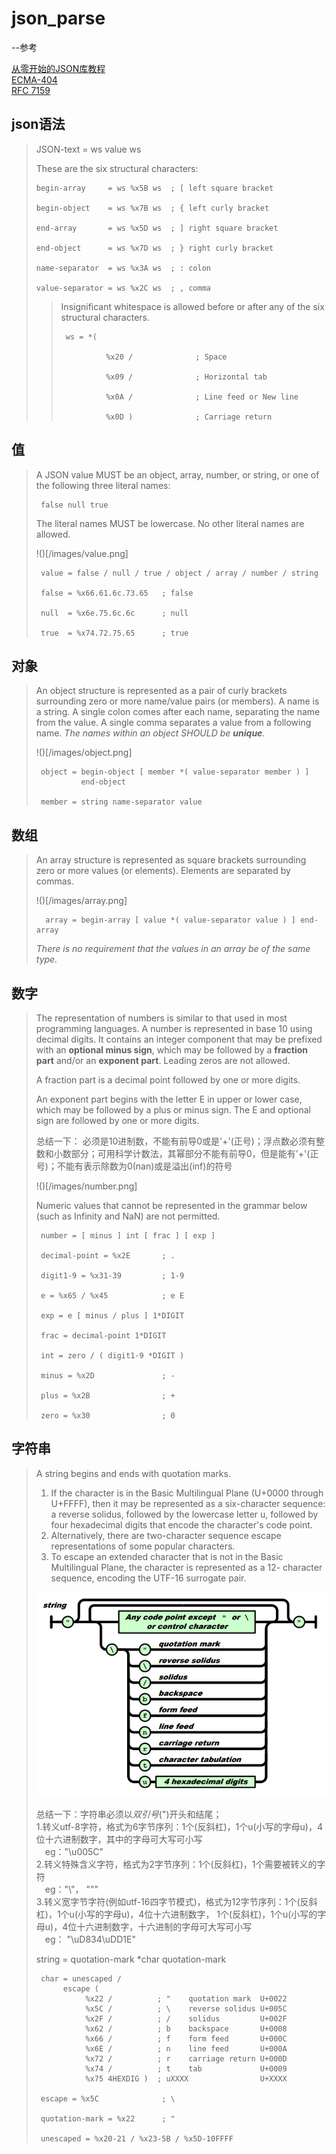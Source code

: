 # json_parse
--参考

[从零开始的JSON库教程](https://github.com/miloyip/json-tutorial/)  
[ECMA-404](https://www.ecma-international.org/wp-content/uploads/ECMA-404_2nd_edition_december_2017.pdf)  
[RFC 7159](https://www.rfc-editor.org/rfc/rfc7159#section-7)  

## json语法
  > JSON-text = ws value ws
  > 
  >   These are the six structural characters:
  > 
  >     begin-array     = ws %x5B ws  ; [ left square bracket
  > 
  >     begin-object    = ws %x7B ws  ; { left curly bracket
  >
  >     end-array       = ws %x5D ws  ; ] right square bracket
  >
  >     end-object      = ws %x7D ws  ; } right curly bracket
  >
  >     name-separator  = ws %x3A ws  ; : colon
  >
  >     value-separator = ws %x2C ws  ; , comma
  >> Insignificant whitespace is allowed before or after any of the six structural characters.
  >>
  >>      ws = *(
  >>
  >>               %x20 /              ; Space
  >>
  >>               %x09 /              ; Horizontal tab
  >>
  >>               %x0A /              ; Line feed or New line
  >>
  >>               %x0D )              ; Carriage return

## 值
> A JSON value MUST be an object, array, number, or string, or one of
>   the following three literal names:
>
>      false null true
>
>   The literal names MUST be lowercase.  No other literal names are
>   allowed.
>   
>!()[/images/value.png]
>
>      value = false / null / true / object / array / number / string
>
>      false = %x66.61.6c.73.65   ; false
>
>      null  = %x6e.75.6c.6c      ; null
>
>      true  = %x74.72.75.65      ; true

## 对象
> An object structure is represented as a pair of curly brackets
> surrounding zero or more name/value pairs (or members).  A name is a
> string.  A single colon comes after each name, separating the name
> from the value.  A single comma separates a value from a following
> name. *The names within an object SHOULD be **unique**.*
>
>!()[/images/object.png]
>
>      object = begin-object [ member *( value-separator member ) ]
>               end-object
>
>      member = string name-separator value

## 数组
> An array structure is represented as square brackets surrounding zero
>   or more values (or elements).  Elements are separated by commas.
>   
>!()[/images/array.png]
>
>       array = begin-array [ value *( value-separator value ) ] end-array
>
>   *There is no requirement that the values in an array be of the same
>   type.*

## 数字
> The representation of numbers is similar to that used in most programming languages.
> A number is represented in base 10 using decimal digits.  It contains an integer component that may be
>   prefixed with an **optional minus sign**, which may be followed by a
>   **fraction part** and/or an **exponent part**.  Leading zeros are not allowed.
>
>   A fraction part is a decimal point followed by one or more digits.
>
>   An exponent part begins with the letter E in upper or lower case,
>   which may be followed by a plus or minus sign.  The E and optional
>   sign are followed by one or more digits.
>
>   总结一下： 必须是10进制数，不能有前导0或是'+'(正号)；浮点数必须有整数和小数部分；可用科学计数法，其幂部分不能有前导0，但是能有'+'(正号)；不能有表示除数为0(nan)或是溢出(inf)的符号
>
>!()[/images/number.png]
>
>   Numeric values that cannot be represented in the grammar below (such as Infinity and NaN) are not permitted.
>
>      number = [ minus ] int [ frac ] [ exp ]
>
>      decimal-point = %x2E       ; .
>
>      digit1-9 = %x31-39         ; 1-9
>
>      e = %x65 / %x45            ; e E
>
>      exp = e [ minus / plus ] 1*DIGIT
>
>      frac = decimal-point 1*DIGIT
>
>      int = zero / ( digit1-9 *DIGIT )
>
>      minus = %x2D               ; -
>
>      plus = %x2B                ; +
>
>      zero = %x30                ; 0

## 字符串
>   A string begins and ends with quotation marks.
>   1. If the character is in the Basic Multilingual Plane (U+0000 through U+FFFF), then it may be
>   represented as a six-character sequence: a reverse solidus, followed by the lowercase letter u, followed by four 
>   hexadecimal digits that encode the character's code point.
>   2. Alternatively, there are two-character sequence escape representations of some popular characters.
>   3. To escape an extended character that is not in the Basic Multilingual Plane, the character is represented as a 12-
>   character sequence, encoding the UTF-16 surrogate pair.
>
>![](/images/string.png)
>
>   总结一下：字符串必须以*双引号*(")开头和结尾；  
>   1.转义utf-8字符，格式为6字节序列：1个\(反斜杠)，1个u(小写的字母u)，4位十六进制数字，其中的字母可大写可小写  
>       &emsp;eg："\u005C"  
>   2.转义特殊含义字符，格式为2字节序列：1个\(反斜杠)，1个需要被转义的字符  
>       &emsp;eg："\\"， "\""  
>   3.转义宽字节字符(例如utf-16四字节模式)，格式为12字节序列：1个\(反斜杠)，1个u(小写的字母u)，4位十六进制数字，
>   1个\(反斜杠)，1个u(小写的字母u)，4位十六进制数字，十六进制的字母可大写可小写  
>       &emsp;eg： "\uD834\uDD1E"  
>
>   string = quotation-mark *char quotation-mark
>
>      char = unescaped /  
>           escape (  
>                %x22 /          ; "    quotation mark  U+0022  
>                %x5C /          ; \    reverse solidus U+005C  
>                %x2F /          ; /    solidus         U+002F  
>                %x62 /          ; b    backspace       U+0008  
>                %x66 /          ; f    form feed       U+000C  
>                %x6E /          ; n    line feed       U+000A  
>                %x72 /          ; r    carriage return U+000D  
>                %x74 /          ; t    tab             U+0009  
>                %x75 4HEXDIG )  ; uXXXX                U+XXXX  
>
>      escape = %x5C              ; \  
>
>      quotation-mark = %x22      ; "  
>
>      unescaped = %x20-21 / %x23-5B / %x5D-10FFFF  

